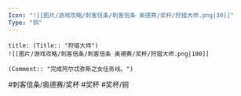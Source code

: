 ```yaml
---
Icon: "![[图片/游戏攻略/刺客信条/刺客信条 奥德赛/奖杯/狩猎大师.png|30]]"
Type: "铜"
---
```

```ad-common-bronze-trophy
title: (Title:: "狩猎大师")
![[图片/游戏攻略/刺客信条/刺客信条 奥德赛/奖杯/狩猎大师.png|100]]

(Comment:: "完成阿尔忒弥斯之女任务线。")
```

#刺客信条/奥德赛/奖杯 #奖杯 #奖杯/铜
